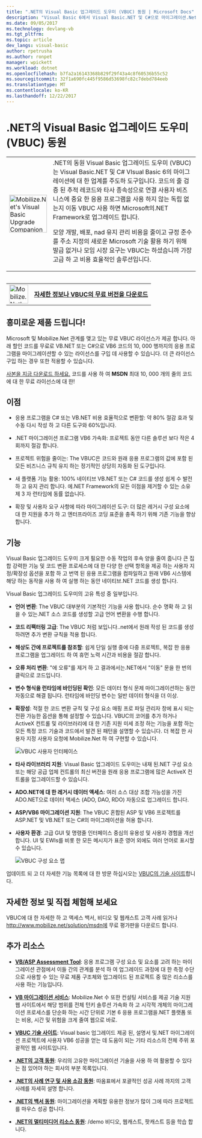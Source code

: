```yaml
---
title: ".NET의 Visual Basic 업그레이드 도우미 (VBUC) 동원 | Microsoft Docs"
description: "Visual Basic 6에서 Visual Basic.NET 및 C#으로 마이그레이션.Net의 도구 동원"
ms.date: 09/05/2017
ms.technology: devlang-vb
ms.tgt_pltfrm: 
ms.topic: article
dev_langs: visual-basic
author: rpetrusha
ms.author: ronpet
manager: wpickett
ms.workload: dotnet
ms.openlocfilehash: b7fa2a16143368b829f29f43a4c8f60536b55c52
ms.sourcegitcommit: 32f1a690fc445f9586d53698fc82c7debd784eeb
ms.translationtype: MT
ms.contentlocale: ko-KR
ms.lasthandoff: 12/22/2017
---
```

# <a name="mobilizenets-visual-basic-upgrade-companion-vbuc"></a>.NET의 Visual Basic 업그레이드 도우미 (VBUC) 동원

<table>
   <tr>
      <td><img src="media/vbuc.png" alt="Mobilize.Net's Visual Basic Upgrade Companion (VBUC)" width="100" /> </td> 
      <td>.NET의 동원 Visual Basic 업그레이드 도우미 (VBUC)는 Visual Basic.NET 및 C# VIsual Basic 6의 마이그레이션에 대 한 업계를 주도하 도구입니다. 코드의 줄 검증 된 추적 레코드와 타사 종속성으로 연결 사용자 비즈니스에 중요 한 응용 프로그램을 사용 하지 않는 독립 없는지 이동 VBUC 사용 하면 Microsoft의.NET Framework로 업그레이드 합니다. </p>
모양 개발, 배포, nad 유지 관리 비용을 줄이고 규정 준수를 주소 지정의 새로운 Microsoft 기술 활용 하기 위해 발급 없거나 모임 시장 요구는 VBUC는 하셨습니까 가장 고급 하 고 비용 효율적인 솔루션입니다.</p> </td>  
   </tr>
<table>

<table>
   <tr>
      <td><a href="http://www.mobilize.net/solution/msdn"><img src="media/download.png" alt="Mobilize.Net's Visual Basic Upgrade Companion (VBUC)" width="50" /></a></td>
      <td><a href="http://www.mobilize.net/solution/msdn"><strong>자세한 정보나 VBUC의 무료 버전을 다운로드</string></a></td>
   </tr>
</table>  

## <a name="exciting-offer-for-you"></a>흥미로운 제품 드립니다!

Microsoft 및 Mobilize.Net 관계를 맺고 있는 무료 VBUC 라이선스가 제공 합니다. 아래 할인 코드를 무료로 VB.NET 또는 C#으로 VB6 코드의 10, 000 행까지의 응용 프로그램을 마이그레이션할 수 있는 라이선스를 구입 데 사용할 수 있습니다. 더 큰 라이선스 구입 하는 경우 또한 적용할 수 있습니다.

[사본을 지금 다운로드 하세요.](http://www.mobilize.net/solution/msdn) 코드를 사용 하 여 **MSDN** 최대 10, 000 개의 줄의 코드에 대 한 무료 라이선스에 대 한!

## <a name="benefits"></a>이점

- 응용 프로그램을 C# 또는 VB.NET 비용 효율적으로 변환할: 약 80% 절감 효과 및 수동 다시 작성 하 고 다른 도구와 60%입니다.

- .NET 마이그레이션 프로그램 VB6 가속화: 프로젝트 동안 다른 솔루션 보다 작은 4 회까지 절감 합니다.

- 프로젝트 위험을 줄이는: The VBUC은 코드와 원래 응용 프로그램의 값에 포함 된 모든 비즈니스 규칙 유지 하는 정기적인 상당히 자동화 된 도구입니다.

- 새 플랫폼 기능 활용: 100% 네이티브 VB.NET 또는 C# 코드를 생성 쉽게 수 발전 하 고 유지 관리 합니다. 에.NET Framework의 모든 이점을 제거할 수 있는 소유 제 3 자 런타임에 동률 없습니다.

- 확장 및 사용자 요구 사항에 따라 마이그레이션 도구: 더 많은 레거시 구성 요소에 대 한 지원을 추가 하 고 엔터프라이즈 코딩 표준을 충족 하기 위해 기존 기능을 향상 합니다.

## <a name="features"></a>기능

Visual Basic 업그레이드 도우미 크게 필요한 수동 작업의 후속 양을 줄여 줍니다 큰 집합 강력한 기능 및 코드 변환 프로세스에 대 한 다양 한 선택 항목을 제공 하는 사용자 지정/확장성 옵션을 포함 하 고 번역 된 응용 프로그램을 컴파일하고 원래 VB6 시스템에 해당 하는 동작을 사용 하 여 실행 하는 동안 네이티브.NET 코드를 생성 합니다.

Visual Basic 업그레이드 도우미의 고유 특성 중 일부입니다.

- **언어 변환**: The VBUC 대부분의 기본적인 기능을 사용 합니다. 순수 명확 하 고 읽을 수 있는.NET 소스 코드를 생성할 고급 언어 변환을 수행 합니다.

- **코드 리팩터링 고급**: The VBUC 처럼 보입니다..net에서 원래 작성 된 코드를 생성 하려면 추가 변환 규칙을 적용 합니다.

- **해상도 간에 프로젝트를 참조할**: 쉽게 단일 실행 중에 다중 프로젝트, 복잡 한 응용 프로그램을 업그레이드 하 여 휴먼 노력 시간과 비용을 절감 합니다.

- **오류 처리 변환**: "에 오류"를 제거 하 고 결과에서는.NET에서 "이동" 문을 한 번의 클릭으로 코드입니다.

- **변수 형식을 런타임에 바인딩된 확인**: 모든 데이터 형식 문제 마이그레이션하는 동안 자동으로 해결 됩니다. 런타임에 바인딩 변수는 일반 데이터 형식을 더 이상.
 
- **확장성**: 적절 한 코드 변환 규칙 및 구성 요소 매핑 프로 파일 관리자 창에 표시 되는 전환 가능한 옵션을 통해 설정할 수 있습니다. VBUC의 코어를 추가 하거나 ActiveX 컨트롤 및 라이브러리에 대 한 기존 지원 미세 조정 하는 기능을 포함 하는 모든 특정 코드 기술과 코드에서 발견 된 패턴을 설명할 수 있습니다. 더 복잡 한 사용자 지정 사용자 요청에 Mobilize.Net 하 여 구현할 수 있습니다.
 
  ![VBUC 사용자 인터페이스](./media/vbuc-screenshot.png) 

- **타사 라이브러리 지원**: Visual Basic 업그레이드 도우미는 내재 된.NET 구성 요소 또는 해당 공급 업체 컨트롤의 최신 버전을 원래 응용 프로그램에 많은 ActiveX 컨트롤을 업그레이드할 수 있습니다.

- **ADO.NET에 대 한 레거시 데이터 액세스**: 여러 소스 대상 조합 가능성을 가진 ADO.NET으로 데이터 액세스 (ADO, DAO, RDO) 자동으로 업그레이드 합니다.

- **ASP/VB6 마이그레이션 지원**: The VBUC 혼합된 ASP 및 VB6 프로젝트를 ASP.NET 및 VB.NET 또는 C#의 마이그레이션을 허용 합니다.

- **사용자 환경**: 고급 GUI 및 명령줄 인터페이스 중심의 유용성 및 사용자 경험을 개선 합니다. UI 및 EWIs를 비롯 한 모든 메시지가 표준 영어 외에도 여러 언어로 표시할 수 있습니다.
 
  ![VBUC 구성 요소 맵](./media/vbuc-component-maps.png)

업데이트 되 고 더 자세한 기능 목록에 대 한 방문 하십시오는 [VBUC의 기술 사이트](http://www.vbtonet.com/?msdn)합니다.

## <a name="learn-more-and-try-it-for-yourself"></a>자세한 정보 및 직접 체험해 보세요
VBUC에 대 한 자세한 하 고 액세스 백서, 비디오 및 웹캐스트 고객 사례 읽거나 http://www.mobilize.net/solution/msdn에 무료 평가판을 다운로드 합니다.

## <a name="additional-resources"></a>추가 리소스

- [**VB/ASP Assessment Tool**](https://www.mobilize.net/modernization-assessment-tool): 응용 프로그램 구성 요소 및 요소를 고려 하는 마이그레이션 관점에서 이들 간의 관계를 분석 하 여 업그레이드 과정에 대 한 측정 수단으로 사용할 수 있는 무료 제품 구조체와 업그레이드 된 프로젝트 중 많은 리소스를 사용 하는 기능입니다.

- [**VB 마이그레이션 서비스**](https://www.mobilize.net/solution/legacy-solutions/vbmap---migrate-from-vb6-to-net): Mobilize.Net 수 또한 컨설팅 서비스를 제공 기술 지원 웹 사이트에서 해당 범위를 전체 턴키 솔루션 가속화 하 고 시각적 개체의 마이그레이션 프로세스를 단순화 하는 시간 단위로 기본 6 응용 프로그램을.NET 플랫폼 또는 비용, 시간 및 위험을 크게 줄여 웹으로 바로.
 
- [**VBUC 기술 사이트**](http://www.vbtonet.com/?msdn): Visual basic 업그레이드 제공 된, 설명서 및.NET 마이그레이션 프로젝트에 사용자 VB6 성공을 얻는 데 도움이 되는 기타 리소스의 전체 주위 포괄적인 웹 사이트입니다.

- [**.NET의 고객 동원**](http://www.mobilize.net/resources/customer-list): 우리의 고유한 마이그레이션 기술을 사용 하 여 활용할 수 있다는 점 있어야 하는 회사의 부분 목록입니다.

- [**.NET의 사례 연구 및 사용 소감 동원**](http://www.mobilize.net/case-studies/case-studies): 따옴표에서 포괄적인 성공 사례 까지의 고객 사례를 자세히 설명 합니다.
 
- [**.NET의 백서 동원**](http://www.mobilize.net/whitepapers): 마이그레이션을 계획할 유용한 정보가 많이 그에 따라 프로젝트를 마우스 성공 합니다.
 
- [**.NET의 멀티미디어 리소스 동원**](http://www.mobilize.net/tech-resources): /demo 비디오, 웹캐스트, 팟캐스트 등을 학습 합니다.

 